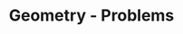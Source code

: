 ---
title: Geometry - Problems
description: Geometry includes topics like Basic concepts, Line Intersection, Check if a point belongs to a polygon, Convex Hull, etc.
---